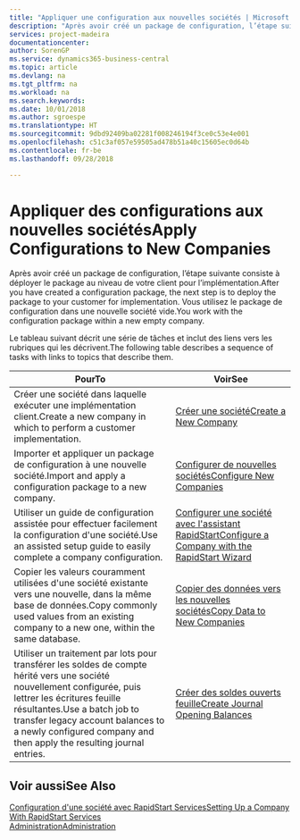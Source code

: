 ```yaml
---
title: "Appliquer une configuration aux nouvelles sociétés | Microsoft Docs"
description: "Après avoir créé un package de configuration, l’étape suivante consiste à déployer le package au niveau de votre client pour l’implémentation. Vous utilisez la configuration avec une nouvelle société vide."
services: project-madeira
documentationcenter: 
author: SorenGP
ms.service: dynamics365-business-central
ms.topic: article
ms.devlang: na
ms.tgt_pltfrm: na
ms.workload: na
ms.search.keywords: 
ms.date: 10/01/2018
ms.author: sgroespe
ms.translationtype: HT
ms.sourcegitcommit: 9dbd92409ba02281f008246194f3ce0c53e4e001
ms.openlocfilehash: c51c3af057e59505ad478b51a40c15605ec0d64b
ms.contentlocale: fr-be
ms.lasthandoff: 09/28/2018

---
```

# <a name="apply-configurations-to-new-companies"></a><span data-ttu-id="efbf2-104">Appliquer des configurations aux nouvelles sociétés</span><span class="sxs-lookup"><span data-stu-id="efbf2-104">Apply Configurations to New Companies</span></span>
<span data-ttu-id="efbf2-105">Après avoir créé un package de configuration, l’étape suivante consiste à déployer le package au niveau de votre client pour l’implémentation.</span><span class="sxs-lookup"><span data-stu-id="efbf2-105">After you have created a configuration package, the next step is to deploy the package to your customer for implementation.</span></span> <span data-ttu-id="efbf2-106">Vous utilisez le package de configuration dans une nouvelle société vide.</span><span class="sxs-lookup"><span data-stu-id="efbf2-106">You work with the configuration package within a new empty company.</span></span>  

 <span data-ttu-id="efbf2-107">Le tableau suivant décrit une série de tâches et inclut des liens vers les rubriques qui les décrivent.</span><span class="sxs-lookup"><span data-stu-id="efbf2-107">The following table describes a sequence of tasks with links to topics that describe them.</span></span>

|<span data-ttu-id="efbf2-108">**Pour**</span><span class="sxs-lookup"><span data-stu-id="efbf2-108">**To**</span></span>|<span data-ttu-id="efbf2-109">**Voir**</span><span class="sxs-lookup"><span data-stu-id="efbf2-109">**See**</span></span>|  
|------------|-------------|  
|<span data-ttu-id="efbf2-110">Créer une société dans laquelle exécuter une implémentation client.</span><span class="sxs-lookup"><span data-stu-id="efbf2-110">Create a new company in which to perform a customer implementation.</span></span>|[<span data-ttu-id="efbf2-111">Créer une société</span><span class="sxs-lookup"><span data-stu-id="efbf2-111">Create a New Company</span></span>](admin-how-to-create-a-new-company.md)|  
|<span data-ttu-id="efbf2-112">Importer et appliquer un package de configuration à une nouvelle société.</span><span class="sxs-lookup"><span data-stu-id="efbf2-112">Import and apply a configuration package to a new company.</span></span>|[<span data-ttu-id="efbf2-113">Configurer de nouvelles sociétés</span><span class="sxs-lookup"><span data-stu-id="efbf2-113">Configure New Companies</span></span>](admin-how-to-configure-new-companies.md)|  
|<span data-ttu-id="efbf2-114">Utiliser un guide de configuration assistée pour effectuer facilement la configuration d'une société.</span><span class="sxs-lookup"><span data-stu-id="efbf2-114">Use an assisted setup guide to easily complete a company configuration.</span></span>|[<span data-ttu-id="efbf2-115">Configurer une société avec l'assistant RapidStart</span><span class="sxs-lookup"><span data-stu-id="efbf2-115">Configure a Company with the RapidStart Wizard</span></span>](admin-how-to-configure-a-company-with-the-rapidstart-wizard.md)|
|<span data-ttu-id="efbf2-116">Copier les valeurs couramment utilisées d'une société existante vers une nouvelle, dans la même base de données.</span><span class="sxs-lookup"><span data-stu-id="efbf2-116">Copy commonly used values from an existing company to a new one, within the same database.</span></span>|[<span data-ttu-id="efbf2-117">Copier des données vers les nouvelles sociétés</span><span class="sxs-lookup"><span data-stu-id="efbf2-117">Copy Data to New Companies</span></span>](admin-how-to-copy-data-to-new-companies.md)|  
|<span data-ttu-id="efbf2-118">Utiliser un traitement par lots pour transférer les soldes de compte hérité vers une société nouvellement configurée, puis lettrer les écritures feuille résultantes.</span><span class="sxs-lookup"><span data-stu-id="efbf2-118">Use a batch job to transfer legacy account balances to a newly configured company and then apply the resulting journal entries.</span></span>|[<span data-ttu-id="efbf2-119">Créer des soldes ouverts feuille</span><span class="sxs-lookup"><span data-stu-id="efbf2-119">Create Journal Opening Balances</span></span>](admin-how-to-create-journal-opening-balances.md)|  

## <a name="see-also"></a><span data-ttu-id="efbf2-120">Voir aussi</span><span class="sxs-lookup"><span data-stu-id="efbf2-120">See Also</span></span>  
[<span data-ttu-id="efbf2-121">Configuration d'une société avec RapidStart Services</span><span class="sxs-lookup"><span data-stu-id="efbf2-121">Setting Up a Company With RapidStart Services</span></span>](admin-set-up-a-company-with-rapidstart.md)  
[<span data-ttu-id="efbf2-122">Administration</span><span class="sxs-lookup"><span data-stu-id="efbf2-122">Administration</span></span>](admin-setup-and-administration.md)

